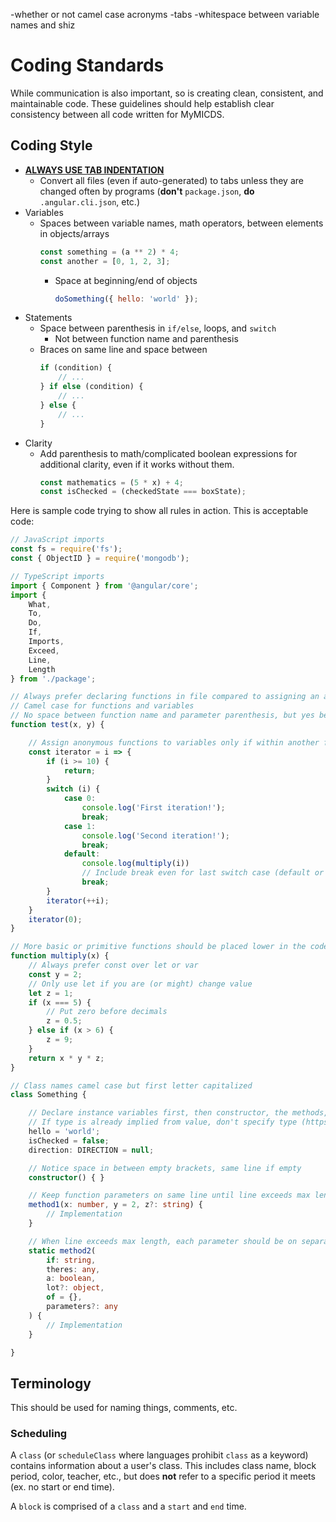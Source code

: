-whether or not camel case acronyms
-tabs
-whitespace between variable names and shiz

# Coding Standards

While communication is also important, so is creating clean, consistent, and maintainable code. These guidelines should help establish clear consistency between all code written for MyMICDS.

## Coding Style

- [**ALWAYS USE TAB INDENTATION**](https://github.com/MICDS-Programming-Club/Programming-Club-Guides/blob/master/introduction/tabs_vs_spaces.md)
	- Convert all files (even if auto-generated) to tabs unless they are changed often by programs (**don't** `package.json`, **do** `.angular.cli.json`, etc.)
- Variables
	- Spaces between variable names, math operators, between elements in objects/arrays
		```javascript
		const something = (a ** 2) * 4;
		const another = [0, 1, 2, 3];
		```
		- Space at beginning/end of objects
			```javascript
			doSomething({ hello: 'world' });
			```
- Statements
	- Space between parenthesis in `if/else`, loops, and `switch`
		- Not between function name and parenthesis
	- Braces on same line and space between
		```javascript
		if (condition) {
			// ...
		} if else (condition) {
			// ...
		} else {
			// ...
		}
		```
- Clarity
	- Add parenthesis to math/complicated boolean expressions for additional clarity, even if it works without them.
		```javascript
		const mathematics = (5 * x) + 4;
		const isChecked = (checkedState === boxState);
		```

Here is sample code trying to show all rules in action. This is acceptable code:

```typescript
// JavaScript imports
const fs = require('fs');
const { ObjectID } = require('mongodb');

// TypeScript imports
import { Component } from '@angular/core';
import {
	What,
	To,
	Do,
	If,
	Imports,
	Exceed,
	Line,
	Length
} from './package';

// Always prefer declaring functions in file compared to assigning an anonymous function to a variable
// Camel case for functions and variables
// No space between function name and parameter parenthesis, but yes before curly braces
function test(x, y) {

	// Assign anonymous functions to variables only if within another function
	const iterator = i => {
		if (i >= 10) {
			return;
		}
		switch (i) {
			case 0:
				console.log('First iteration!');
				break;
			case 1:
				console.log('Second iteration!');
				break;
			default:
				console.log(multiply(i))
				// Include break even for last switch case (default or not default)
				break;
		}
		iterator(++i);
	}
	iterator(0);
}

// More basic or primitive functions should be placed lower in the code file (especially if used by other functions)
function multiply(x) {
	// Always prefer const over let or var
	const y = 2;
	// Only use let if you are (or might) change value
	let z = 1;
	if (x === 5) {
		// Put zero before decimals
		z = 0.5;
	} else if (x > 6) {
		z = 9;
	}
	return x * y * z;
}

// Class names camel case but first letter capitalized
class Something {

	// Declare instance variables first, then constructor, the methods, then static classes
	// If type is already implied from value, don't specify type (https://palantir.github.io/tslint/rules/no-inferrable-types/)
	hello = 'world';
	isChecked = false;
	direction: DIRECTION = null;

	// Notice space in between empty brackets, same line if empty
	constructor() { }

	// Keep function parameters on same line until line exceeds max length (includes functions, methods, constructors)
	method1(x: number, y = 2, z?: string) {
		// Implementation
	}

	// When line exceeds max length, each parameter should be on separate line like so:
	static method2(
		if: string,
		theres: any,
		a: boolean,
		lot?: object,
		of = {},
		parameters?: any
	) {
		// Implementation
	}

}

```

## Terminology

This should be used for naming things, comments, etc.

### Scheduling

A `class` (or `scheduleClass` where languages prohibit `class` as a keyword) contains information about a user's class. This includes class name, block period, color, teacher, etc., but does **not** refer to a specific period it meets (ex. no start or end time).

A `block` is comprised of a `class` and a `start` and `end` time.
